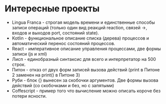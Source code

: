 # Интересные проекты

* Lingua Franca - строгая модель времени и единственные способы записи операций (только один вид реакций reaction, связей ->, входов и выходов port, состояний state).
* Kotlin - функциональное описание списка (дерева) процессов и автоматический перенос состояний процессов.
* React - императивное описание управления процессами, две формы записи (js и xml)
* Лисп - единобразный синтаксис для всего и интерпретатор на 500 строк.
* Питон - отказ от двух форм записей вызова действий (print в Питоне 2 заменен на print() в Питоне 3)
* Руби - блок {} вынесен за скобочки аргументов. Две формы вызова действий (со скобочками и без, но с запятыми)
* Coffescript - пример того что вычисление можно описать короче без потери ясности.
